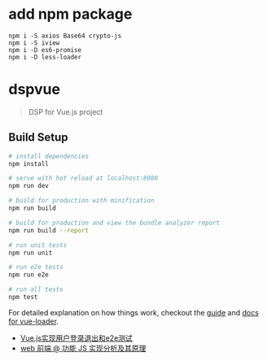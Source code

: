 # add npm package
```
npm i -S axios Base64 crypto-js
npm i -S iview
npm i -D es6-promise
npm i -D less-loader
```

# dspvue

> DSP for Vue.js project

## Build Setup

``` bash
# install dependencies
npm install

# serve with hot reload at localhost:8080
npm run dev

# build for production with minification
npm run build

# build for production and view the bundle analyzer report
npm run build --report

# run unit tests
npm run unit

# run e2e tests
npm run e2e

# run all tests
npm test
```

For detailed explanation on how things work, checkout the [guide](http://vuejs-templates.github.io/webpack/) and [docs for vue-loader](http://vuejs.github.io/vue-loader).

- [Vue.js实现用户登录退出和e2e测试](https://segmentfault.com/a/1190000009756158)
- [web 前端 @ 功能 JS 实现分析及其原理](https://segmentfault.com/a/1190000007846897)
